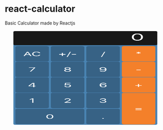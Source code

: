 # react-calculator
Basic Calculator made by Reactjs

<p align="center">
  <img width="460" height="300" src="https://github.com/melihozden/react-calculator/blob/master/githubimagecalculator.png">
</p>
